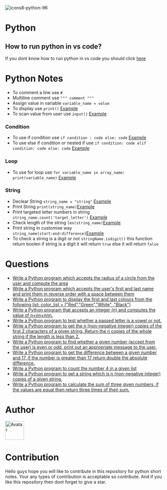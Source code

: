 ![icons8-python-96](https://user-images.githubusercontent.com/89797141/211556749-2983262f-f91e-43c0-9aba-0ec175e6c364.png)
# Python

## How to run python in vs code?
If you dont know how to run python in vs code you should click [here](https://code.visualstudio.com/docs/python/python-tutorial)


# Python Notes
- To comment a line use `#`
- Multiline comment use `""" comment """`
- Assign value in variable `variable_name = value`
- To display use `print()`  [Example](https://github.com/vagabon-09/Python/blob/master/Class/print.py)
- To scan value from user use `input()`  [Example](https://github.com/vagabon-09/Python/blob/master/Class/scan.py)


### Condition
- To use if condition use `if condition : code else: code`  [Example](https://github.com/vagabon-09/Python/blob/master/Class/IfCondition.py) 
- To use else if condition or nested if use `if condition: code elif condition: code else: code`  [Example](https://github.com/vagabon-09/Python/blob/master/Class/ElseIf.py)


### Loop
- To use for loop use `for variable_name in array_name: print(variable_name)`  [Example](https://github.com/vagabon-09/Python/blob/master/Class/ForLoop.py)


### String
- Declear String `string_name = "string"` [Example](https://github.com/vagabon-09/Python/blob/master/Lab/String/PrintString.py)
- Print String `print(string_name)`[Example](https://github.com/vagabon-09/Python/blob/master/Lab/String/PrintString.py)
- Print targeted letter numbers in string `string_name.count('target_letter')` [Example](https://github.com/vagabon-09/Python/blob/master/Lab/String/NumberOfLetter.py)
- Check length of the string `len(string_name)`[Example](https://github.com/vagabon-09/Python/blob/master/Lab/String/LengthString.py)
- Print string in customise way `string_name[start:end:difference]`[Example](https://github.com/vagabon-09/Python/blob/master/Lab/String/PrintString2.py)
- To check a string is a digit or not `stringName.isdigit()` this function return boolen if string is a digit it will return `true` else it will return `false`

# Questions
- [Write a Python program which accepts the radius of a circle from the user and compute the area](https://github.com/vagabon-09/Python/blob/master/Questions/CircleRadius.py)
- [Write a Python program which accepts the user's first and last name and print them in reverse order with a space between them](https://github.com/vagabon-09/Python/blob/master/Questions/ReverseString.py)
- [Write a Python program to display the first and last colours from the following list: color_list = ["Red","Green","White" ,"Black"]](https://github.com/vagabon-09/Python/blob/master/Questions/PrintFirstLast.py)
- [Write a Python program that accepts an integer (n) and computes the value of n+nn+nnn.](https://github.com/vagabon-09/Python/blob/master/Questions/MultiplyN.py)
- [Write a Python program to test whether a passed letter is a vowel or not.](https://github.com/vagabon-09/Python/blob/9efac67d5cf2a5664e3c033b94265c7cd5fdf846/Questions/Vowel.py)
- [Write a Python program to get the n (non-negative integer) copies of the first 2 characters of a given string. Return the n copies of the whole string if the length is less than 2.](https://github.com/vagabon-09/Python/blob/c4ad925250e3acb84a665354d539820865d5c6ad/Questions/Ncopies.py)
- [Write a Python program to find whether a given number (accept from the user) is even or odd, print out an appropriate message to the user.](https://github.com/vagabon-09/Python/blob/c4ad925250e3acb84a665354d539820865d5c6ad/Questions/EvenOrOdd.py)
- [Write a Python program to get the difference between a given number and 17, if the number is greater than 17 return double the absolute difference.](https://github.com/vagabon-09/Python/blob/c4ad925250e3acb84a665354d539820865d5c6ad/Questions/DifferenceBtnGiven.py)
- [Write a Python program to count the number 4 in a given list](https://github.com/vagabon-09/Python/blob/c4ad925250e3acb84a665354d539820865d5c6ad/Questions/CountDublicate.py)
- [Write a Python program to get a string which is n (non-negative integer) copies of a given string.](https://github.com/vagabon-09/Python/blob/c4ad925250e3acb84a665354d539820865d5c6ad/Questions/CopiesString.py)
- [Write a Python program to calculate the sum of three given numbers, if the values are equal then return three times of their sum.](https://github.com/vagabon-09/Python/blob/c4ad925250e3acb84a665354d539820865d5c6ad/Questions/CalculateThreeNumber.py)

# Author
<a href="https://github.com/vagabon-09" target="_blank" rel="noopener noreferrer"><img style="width:60px;height:60px;" src="https://user-images.githubusercontent.com/89797141/211546895-65e17390-5f8e-41e4-88be-1581133bad13.png" alt="Avatar"></a>

# Contribution
Hello guys hope you will like to contribute in this repository for python short notes. Your any types of contribution is acceptable so contribute. And if you like this repository then dont forget to give a star.

